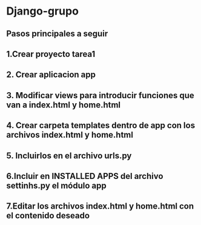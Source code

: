 # Django-grupo

## Pasos principales  a seguir
## 1.Crear proyecto tarea1
## 2. Crear aplicacion app
## 3. Modificar views para introducir funciones que van a index.html y home.html
## 4. Crear carpeta templates dentro de app con los archivos index.html y home.html
## 5. Incluirlos en el archivo urls.py
## 6.Incluir en INSTALLED APPS del archivo settinhs.py el módulo app 
## 7.Editar los archivos index.html y home.html con el contenido deseado
